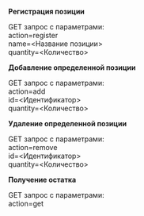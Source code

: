 **Регистрация позиции**
<p>
GET запрос с параметрами:<br/>
action=register<br/>
name=<Название позиции><br/>
quantity=<Количество>
</p>

**Добавление определенной позиции**
<p>
GET запрос с параметрами:<br/>
action=add<br/>
id=<Идентификатор><br/>
quantity=<Количество>
</p>

**Удаление определенной позиции**
<p>
GET запрос с параметрами:<br/>
action=remove<br/>
id=<Идентификатор><br/>
quantity=<Количество>
</p>

**Получение остатка**
<p>
GET запрос с параметрами:<br/>
action=get
</p>